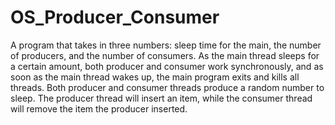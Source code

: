 # OS_Producer_Consumer
A program that takes in three numbers: sleep time for the main, the number of producers, and the number of consumers. 
As the main thread sleeps for a certain amount, both producer and consumer work synchronously, and as soon as the main thread wakes up, the main program exits and kills all threads. 
Both producer and consumer threads produce a random number to sleep. 
The producer thread will insert an item, while the consumer thread will remove the item the producer inserted. 
